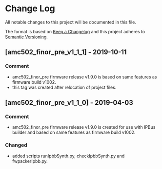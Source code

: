# Change Log
All notable changes to this project will be documented in this file.

The format is based on [Keep a Changelog](http://keepachangelog.com/)
and this project adheres to [Semantic Versioning](http://semver.org/).

## [amc502_finor_pre_v1_1_1] - 2019-10-11
### Comment

- amc502_finor_pre firmware release v1.9.0 is based on same features as firmware build v1002.
- this tag was created after relocation of project files.

## [amc502_finor_pre_v1_1_0] - 2019-04-03
### Comment

- amc502_finor_pre firmware release v1.9.0 is created for use with IPBus builder and based on same features as firmware build v1002.

### Changed
- added scripts runIpbbSynth.py, checkIpbbSynth.py and fwpackerIpbb.py.


